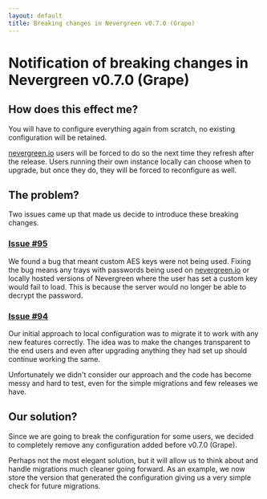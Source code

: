 ```yaml
---
layout: default
title: Breaking changes in Nevergreen v0.7.0 (Grape)
---
```


# Notification of breaking changes in Nevergreen v0.7.0 (Grape)

## How does this effect me?

You will have to configure everything again from scratch, no existing configuration will be retained.

[nevergreen.io](http://nevergreen.io) users will be forced to do so the next time they refresh after the release. Users
running their own instance locally can choose when to upgrade, but once they do, they will be forced to reconfigure as
well.

## The problem?

Two issues came up that made us decide to introduce these breaking changes.

### [Issue \#95](https://github.com/build-canaries/nevergreen/issues/95)

We found a bug that meant custom AES keys were not being used. Fixing the bug means any trays with passwords being used 
on [nevergreen.io](http://nevergreen.io) or locally hosted versions of Nevergreen where the user has set a custom key 
would fail to load. This is because the server would no longer be able to decrypt the password.

### [Issue \#94](https://github.com/build-canaries/nevergreen/issues/94)

Our initial approach to local configuration was to migrate it to work with any new features correctly. The idea
was to make the changes transparent to the end users and even after upgrading anything they had set up should
continue working the same.

Unfortunately we didn't consider our approach and the code has become messy and hard to test, even for the simple 
migrations and few releases we have.

## Our solution?

Since we are going to break the configuration for some users, we decided to completely remove any configuration added
before v0.7.0 (Grape).

Perhaps not the most elegant solution, but it will allow us to think about and handle migrations much cleaner going 
forward. As an example, we now store the version that generated the configuration giving us a very simple check for
future migrations.
